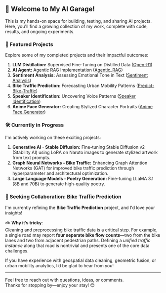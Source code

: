 ## 🚗 Welcome to My AI Garage!

This is my hands-on space for building, testing, and sharing AI projects. Here, you'll find a growing collection of my work, complete with code, results, and ongoing experiments.

### 🚀 Featured Projects

Explore some of my completed projects and their impactful outcomes:

1.  **LLM Distillation:** Supervised Fine-Tuning on Distilled Data ([Open-R1](https://github.com/Wen-ChuangChou/open-r1/tree/Qwen2.5-7B_SFT))
2.  **AI Agent:** Agentic RAG Implementation ([Agentic_RAG](https://github.com/Wen-ChuangChou/Agentic_RAG/tree/optimize/agent))
3.  **Sentiment Analysis:** Assessing Emotional Tone in Text ([Sentiment Analysis](https://github.com/Wen-ChuangChou/sentiment_analysis))
4.  **Bike Traffic Prediction:** Forecasting Urban Mobility Patterns ([Predict-Bike-Traffic](https://github.com/Wen-ChuangChou/Predict-Bike-Traffic))
5.  **Speaker Identification:** Uncovering Voice Patterns ([Speaker Identification](https://github.com/Wen-ChuangChou/Speaker-identification))
6.  **Anime Face Generator:** Creating Stylized Character Portraits ([Anime Face Generator](https://github.com/Wen-ChuangChou/Anime-face-generator))

### 🛠️ Currently in Progress

I'm actively working on these exciting projects:

1.  **Generative AI - Stable Diffusion:** Fine-tuning Stable Diffusion v2 (Stability AI) using LoRA on Naruto images to generate stylized artwork from text prompts.
2.  **Graph Neural Networks - Bike Traffic:** Enhancing Graph Attention Networks (GAT) for improved bike traffic prediction through hyperparameter and architectural optimization.
3.  **Large Language Models - Poetry Generation:** Fine-tuning LLaMA 3.1 (8B and 70B) to generate high-quality poetry.

### 🧪 Seeking Collaboration: Bike Traffic Prediction

I'm currently refining the **Bike Traffic Prediction** project, and I'd love your insights!

🚲 **Why it’s tricky**:  
Cleaning and preprocessing bike traffic data is a critical step. For example, a single road may report **four separate bike flow counts**—two from the bike lanes and two from adjacent pedestrian paths. Defining a *unified traffic instance* along that road is nontrivial and presents one of the core data challenges.

If you have experience with geospatial data cleaning, geometric fusion, or urban mobility analytics, I’d be glad to hear from you!

---

Feel free to reach out with questions, ideas, or comments.  
Thanks for stopping by—enjoy your stay! 😊

<!--
**Wen-ChuangChou/Wen-ChuangChou** is a ✨ _special_ ✨ repository because its `README.md` (this file) appears on your GitHub profile.

Here are some ideas to get you started:

- 🔭 I’m currently working on ...
- 🌱 I’m currently learning ...
- 👯 I’m looking to collaborate on ...
- 🤔 I’m looking for help with ...
- 💬 Ask me about ...
- 📫 How to reach me: ...
- 😄 Pronouns: ...
- ⚡ Fun fact: ...
-->
